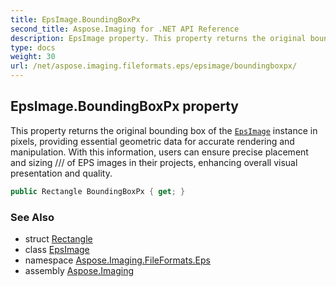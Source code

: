 ```yaml
---
title: EpsImage.BoundingBoxPx
second_title: Aspose.Imaging for .NET API Reference
description: EpsImage property. This property returns the original bounding box of the EpsImage instance in pixels providing essential geometric data for accurate rendering and manipulation. With this information users can ensure precise placement and sizing /// of EPS images in their projects enhancing overall visual presentation and quality
type: docs
weight: 30
url: /net/aspose.imaging.fileformats.eps/epsimage/boundingboxpx/
---
```

## EpsImage.BoundingBoxPx property

This property returns the original bounding box of the [`EpsImage`](../) instance in pixels, providing essential geometric data for accurate rendering and manipulation. With this information, users can ensure precise placement and sizing /// of EPS images in their projects, enhancing overall visual presentation and quality.

```csharp
public Rectangle BoundingBoxPx { get; }
```

### See Also

* struct [Rectangle](../../../aspose.imaging/rectangle/)
* class [EpsImage](../)
* namespace [Aspose.Imaging.FileFormats.Eps](../../epsimage/)
* assembly [Aspose.Imaging](../../../)



